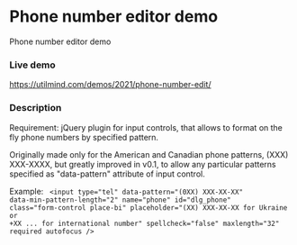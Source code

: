 # Phone number editor demo
 Phone number editor demo

### Live demo

https://utilmind.com/demos/2021/phone-number-edit/

### Description

Requirement: jQuery plugin for input controls, that allows to format on the fly phone numbers by specified pattern.

Originally made only for the American and Canadian phone patterns, (XXX) XXX-XXXX, but greatly improved in v0.1,
to allow any particular patterns specified as "data-pattern" attribute of input control.

Example:
<code>
&lt;input type="tel" data-pattern="(0XX) XXX-XX-XX" data-min-pattern-length="2"
                name="phone" id="dlg_phone" class="form-control place-bi"
                placeholder="(XX) XXX-XX-XX for Ukraine or +XX ... for international number" spellcheck="false" maxlength="32" required autofocus /&gt;
</code>
